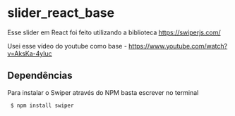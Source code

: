 # slider_react_base

Esse slider em React foi feito utilizando a biblioteca https://swiperjs.com/

Usei esse vídeo do youtube como base - https://www.youtube.com/watch?v=AksKa-4yluc
## Dependências
Para instalar o Swiper através do NPM basta escrever no terminal 

<code> $ npm install swiper</code>

